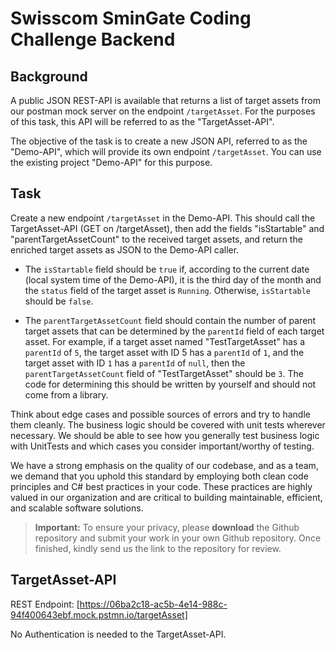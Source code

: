 # Swisscom SminGate Coding Challenge Backend

## Background
A public JSON REST-API is available that returns a list of target assets from our postman mock server on the endpoint ```/targetAsset```. For the purposes of this task, this API will be referred to as the "TargetAsset-API".

The objective of the task is to create a new JSON API, referred to as the "Demo-API", which will provide its own endpoint ```/targetAsset```. You can use the existing project "Demo-API" for this purpose.

## Task
Create a new endpoint ```/targetAsset``` in the Demo-API. This should call the TargetAsset-API (GET on /targetAsset), then add the fields "isStartable" and "parentTargetAssetCount" to the received target assets, and return the enriched target assets as JSON to the Demo-API caller.

- The ```isStartable``` field should be ```true```&nbsp;if, according to the current date (local system time of the Demo-API), it is the third day of the month and the ```status``` field of the target asset is ```Running```. Otherwise, ```isStartable``` should be ```false```.

- The ```parentTargetAssetCount``` field should contain the number of parent target assets that can be determined by the ```parentId``` field of each target asset. For example, if a target asset named "TestTargetAsset" has a ```parentId``` of ```5```, the target asset with ID 5 has a ```parentId``` of ```1```, and the target asset with ID ```1``` has a ```parentId``` of ```null```, then the ```parentTargetAssetCount``` field of "TestTargetAsset" should be ```3```. The code for determining this should be written by yourself and should not come from a library.

Think about edge cases and possible sources of errors and try to handle them cleanly. The business logic should be covered with unit tests wherever necessary. We should be able to see how you generally test business logic with UnitTests and which cases you consider important/worthy of testing.

We have a strong emphasis on the quality of our codebase, and as a team, we demand that you uphold this standard by employing both clean code principles and C# best practices in your code. These practices are highly valued in our organization and are critical to building maintainable, efficient, and scalable software solutions.

> **Important:** To ensure your privacy, please **download** the Github repository and submit your work in your own Github repository. Once finished, kindly send us the link to the repository for review.

## TargetAsset-API
REST Endpoint:&nbsp;[https://06ba2c18-ac5b-4e14-988c-94f400643ebf.mock.pstmn.io/targetAsset]

No Authentication is needed to the TargetAsset-API.
